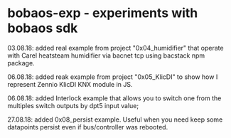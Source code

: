 # bobaos-exp - experiments with bobaos sdk

03.08.18: added real example from project "0x04_humidifier" that operate with Carel heatsteam humidifier via bacnet tcp using bacstack npm package.

06.08.18: added reak example from project "0x05_KlicDI" to show how I represent Zennio KlicDI KNX module in JS.

06.08.18: added Interlock example that allows you to switch one from the multiples switch outputs by dpt5 input value;

27.08.18: added 0x08_persist example. Useful when you need keep some datapoints persist even if bus/controller was rebooted.

